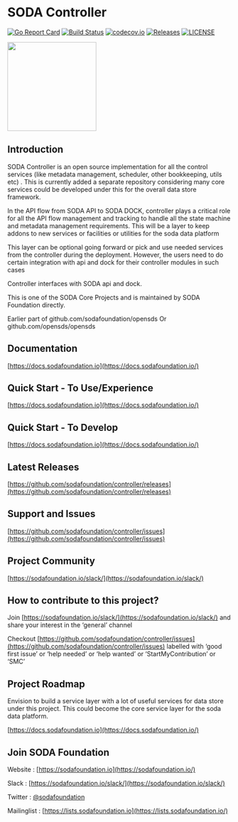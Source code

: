 # SODA Controller

[![Go Report Card](https://goreportcard.com/badge/github.com/sodafoundation/controller?branch=master)](https://goreportcard.com/report/github.com/sodafoundation/controller)
[![Build Status](https://travis-ci.org/sodafoundation/controller.svg?branch=master)](https://travis-ci.org/sodafoundation/controller)
[![codecov.io](https://codecov.io/github/sodafoundation/controller/coverage.svg?branch=master)](https://codecov.io/github/sodafoundation/controller?branch=master)
[![Releases](https://img.shields.io/github/release/sodafoundation/controller/all.svg?style=flat-square)](https://github.com/sodafoundation/controller/releases)
[![LICENSE](https://img.shields.io/github/license/sodafoundation/controller.svg?style=flat-square)](https://github.com/sodafoundation/controller/blob/master/LICENSE)

<img src="https://sodafoundation.io/wp-content/uploads/2020/01/SODA_logo_outline_color_800x800.png" width="200" height="200">

## Introduction

SODA Controller is an open source implementation for all the control services (like metadata management, scheduler, other bookkeeping, utils etc) . This is currently added a separate repository considering many core services could be developed under this for the overall data store framework.

In the API flow from SODA API to SODA DOCK, controller plays a critical role for all the API flow management and tracking to handle all the state machine and metadata management requirements. This will be a layer to keep addons to new services or facilities or utilities for the soda data platform

This layer can be optional going forward or pick and use needed services from the controller during the deployment. However, the users need to do certain integration with api and dock for their controller modules in such cases

Controller interfaces with SODA api and dock.

This is one of the SODA Core Projects and is maintained by SODA Foundation directly.

Earlier part of github.com/sodafoundation/opensds Or github.com/opensds/opensds

## Documentation

[https://docs.sodafoundation.io](https://docs.sodafoundation.io/)

## Quick Start - To Use/Experience

[https://docs.sodafoundation.io](https://docs.sodafoundation.io/)

## Quick Start - To Develop

[https://docs.sodafoundation.io](https://docs.sodafoundation.io/)

## Latest Releases

[https://github.com/sodafoundation/controller/releases](https://github.com/sodafoundation/controller/releases)

## Support and Issues

[https://github.com/sodafoundation/controller/issues](https://github.com/sodafoundation/controller/issues)

## Project Community

[https://sodafoundation.io/slack/](https://sodafoundation.io/slack/)

## How to contribute to this project?

Join [https://sodafoundation.io/slack/](https://sodafoundation.io/slack/) and share your interest in the ‘general’ channel

Checkout [https://github.com/sodafoundation/controller/issues](https://github.com/sodafoundation/controller/issues) labelled with ‘good first issue’ or ‘help needed’ or ‘help wanted’ or ‘StartMyContribution’ or ‘SMC’

## Project Roadmap

Envision to build a service layer with a lot of useful services for data store under this project. This could become the core service layer for the soda data platform.

[https://docs.sodafoundation.io](https://docs.sodafoundation.io/)

## Join SODA Foundation

Website : [https://sodafoundation.io](https://sodafoundation.io/)

Slack  : [https://sodafoundation.io/slack/](https://sodafoundation.io/slack/)

Twitter  : [@sodafoundation](https://twitter.com/sodafoundation)

Mailinglist  : [https://lists.sodafoundation.io](https://lists.sodafoundation.io/)
